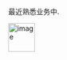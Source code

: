 最近熟悉业务中.

<img width="53" height="58" alt="image" src="https://github.com/user-attachments/assets/80e1e286-6ff5-4bd9-b6ce-cd34b914d650" />
